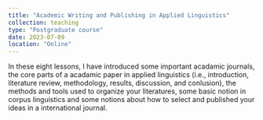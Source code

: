 ```yaml
---
title: "Academic Writing and Publishing in Applied Linguistics"
collection: teaching
type: "Postgraduate course"
date: 2023-07-09
location: "Online"
---
```


In these eight lessons, I have introduced some important acadamic journals, the core parts of a acadamic paper in applied linguistics (i.e., introduction, literature review, methodology, results, discussion, and conlusion), the methods and tools used to organize your literatures, some basic notion in corpus linguistics and some notions about how to select and published your ideas in a international journal.

